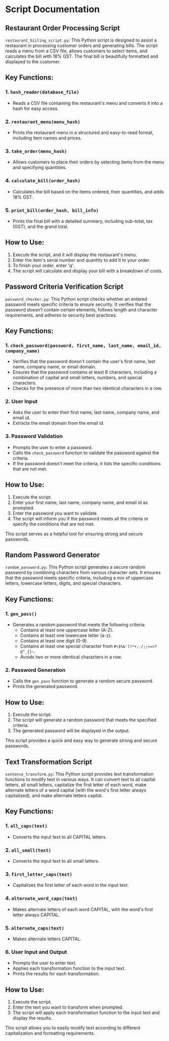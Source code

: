 # Script Documentation
## Restaurant Order Processing Script

`restaurant_biiling_script.py`: This Python script is designed to assist a restaurant in processing customer orders and generating bills. The script reads a menu from a CSV file, allows customers to select items, and calculates the bill with 18% GST. The final bill is beautifully formatted and displayed to the customer.

## Key Functions:

### 1. `hash_reader(database_file)`

- Reads a CSV file containing the restaurant's menu and converts it into a hash for easy access.

### 2. `restaurant_menu(menu_hash)`

- Prints the restaurant menu in a structured and easy-to-read format, including item names and prices.

### 3. `take_order(menu_hash)`

- Allows customers to place their orders by selecting items from the menu and specifying quantities.

### 4. `calculate_bill(order_hash)`

- Calculates the bill based on the items ordered, their quantities, and adds 18% GST.

### 5. `print_bill(order_hash, bill_info)`

- Prints the final bill with a detailed summary, including sub-total, tax (GST), and the grand total.

## How to Use:

1. Execute the script, and it will display the restaurant's menu.
2. Enter the item's serial number and quantity to add it to your order.
3. To finish your order, enter 'q'.
4. The script will calculate and display your bill with a breakdown of costs.

## Password Criteria Verification Script

`password_checker.py`: This Python script checks whether an entered password meets specific criteria to ensure security. It verifies that the password doesn't contain certain elements, follows length and character requirements, and adheres to security best practices.

## Key Functions:

### 1. `check_password(password, first_name, last_name, email_id, company_name)`

- Verifies that the password doesn't contain the user's first name, last name, company name, or email domain.
- Ensures that the password contains at least 8 characters, including a combination of capital and small letters, numbers, and special characters.
- Checks for the presence of more than two identical characters in a row.

### 2. User Input

- Asks the user to enter their first name, last name, company name, and email id.
- Extracts the email domain from the email id.

### 3. Password Validation

- Prompts the user to enter a password.
- Calls the `check_password` function to validate the password against the criteria.
- If the password doesn't meet the criteria, it lists the specific conditions that are not met.

## How to Use:

1. Execute the script.
2. Enter your first name, last name, company name, and email id as prompted.
3. Enter the password you want to validate.
4. The script will inform you if the password meets all the criteria or specify the conditions that are not met.

This script serves as a helpful tool for ensuring strong and secure passwords.

## Random Password Generator

`random_password.py`: This Python script generates a secure random password by combining characters from various character sets. It ensures that the password meets specific criteria, including a mix of uppercase letters, lowercase letters, digits, and special characters.

## Key Functions:

### 1. `gen_pass()`

- Generates a random password that meets the following criteria:
  - Contains at least one uppercase letter (A-Z).
  - Contains at least one lowercase letter (a-z).
  - Contains at least one digit (0-9).
  - Contains at least one special character from `#\$%&'()*+,-/;;<=>?@^_{}~`.
  - Avoids two or more identical characters in a row.

### 2. Password Generation

- Calls the `gen_pass` function to generate a random secure password.
- Prints the generated password.

## How to Use:

1. Execute the script.
2. The script will generate a random password that meets the specified criteria.
3. The generated password will be displayed in the output.

This script provides a quick and easy way to generate strong and secure passwords.

## Text Transformation Script

`sentence_transform.py`: This Python script provides text transformation functions to modify text in various ways. It can convert text to all capital letters, all small letters, capitalize the first letter of each word, make alternate letters of a word capital (with the word's first letter always capitalized), and make alternate letters capital.

## Key Functions:

### 1. `all_caps(text)`

- Converts the input text to all CAPITAL letters.

### 2. `all_small(text)`

- Converts the input text to all small letters.

### 3. `first_letter_caps(text)`

- Capitalizes the first letter of each word in the input text.

### 4. `alternate_word_caps(text)`

- Makes alternate letters of each word CAPITAL, with the word's first letter always CAPITAL.

### 5. `alternate_caps(text)`

- Makes alternate letters CAPITAL.

### 6. User Input and Output

- Prompts the user to enter text.
- Applies each transformation function to the input text.
- Prints the results for each transformation.

## How to Use:

1. Execute the script.
2. Enter the text you want to transform when prompted.
3. The script will apply each transformation function to the input text and display the results.

This script allows you to easily modify text according to different capitalization and formatting requirements.
